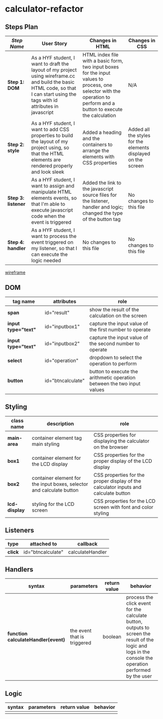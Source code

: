 # calculator-refactor

## Steps Plan


| _Step Name_ | User Story | Changes in HTML | Changes in CSS |
| --- | --- | --- | --- |
| __Step 1: DOM__ | As a HYF student, I want to draft the layout of my project using wireframe.cc and build the basic HTML code, so that I can start using the tags with id attributes in javascript | HTML index file with a basic form, two input boxes for the input values to process, one selector with the operation to perform and a button to execute the calculation | N/A |
| __Step 2: style__ | As a HYF student, I want to add CSS properties to build the layout of my project using, so that the HTML elements are rendered properly and look sleek | Added a heading and the containers to arrange the elements with CSS properties | Added all the styles for the elements displayed on the screen |
| __Step 3: listener__ | As a HYF student, I want to assign and manipulate HTML elements events, so that I'm able to execute javascript code when the event is triggered | Added the link to the javascript source files for the listener, handler and logic; changed the type of the button tag | No changes to this file |
| __Step 4: handler__ | As a HYF student, I want to process the event triggered on my listener, so that I can execute the logic needed | No changes to this file | No changes to this file |

[wireframe](https://wireframe.cc/vtW61U)

## DOM

| tag name | attributes | role |
| --- | --- | --- |
| __span__ | id="result" | show the result of the calculation on the screen |
| __input type="text"__ | id="inputbox1" | capture the input value of the first number to operate |
| __input type="text"__ | id="inputbox2" | capture the input value of the second number to operate |
| __select__ | id="operation" | dropdown to select the operation to perform |
| __button__ | id="btncalculate" | button to execute the arithmetic operation between the two input values |

## Styling

| class name | description | role |
| --- | --- | --- |
| __main-area__ | container element tag main styling | CSS properties for displaying the calculator on the browser |
| __box1__ | container element for the LCD display | CSS properties for the proper display of the LCD display |
| __box2__ | container element for the input boxes, selector and calculate button | CSS properties for the proper display of the calculator inputs and calculate button |
| __lcd-display__ | styling for the LCD screen | CSS properties for the LCD screen with font and color styling |

## Listeners

| type | attached to | callback |
| --- | --- | --- |
| __click__ | id="btncalculate" | calculateHandler |

## Handlers

| syntax | parameters | return value | behavior |
| --- | --- | --- | --- |
| __function calculateHandler(event)__ | the event that is triggered | boolean | process the click event for the calculate button, outputs to screen the result of the logic and logs in the console the operation performed by the user |

## Logic

| syntax | parameters | return value | behavior |
| --- | --- | --- | --- |
| | | | |
